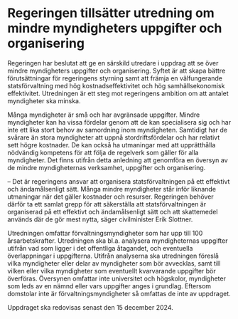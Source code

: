 # Regeringen tillsätter utredning om mindre myndigheters uppgifter och organisering

Regeringen har beslutat att ge en särskild utredare i uppdrag att se över mindre myndigheters uppgifter och organisering. Syftet är att skapa bättre förutsättningar för regeringens styrning samt att främja en välfungerande statsförvaltning med hög kostnadseffektivitet och hög samhällsekonomisk effektivitet. Utredningen är ett steg mot regeringens ambition om att antalet myndigheter ska minska.

Många myndigheter är små och har avgränsade uppgifter. Mindre myndigheter kan ha vissa fördelar genom att de kan specialisera sig och har inte ett lika stort behov av samordning inom myndigheten. Samtidigt har de svårare än stora myndigheter att uppnå stordriftsfördelar och har relativt sett högre kostnader. De kan också ha utmaningar med att upprätthålla nödvändig kompetens för att följa de regelverk som gäller för alla myndigheter. Det finns utifrån detta anledning att genomföra en översyn av de mindre myndigheternas verksamhet, uppgifter och organisering.

– Det är regeringens ansvar att organisera statsförvaltningen på ett effektivt och ändamålsenligt sätt. Många mindre myndigheter står inför liknande utmaningar när det gäller kostnader och resurser. Regeringen behöver därför ta ett samlat grepp för att säkerställa att statsförvaltningen är organiserad på ett effektivt och ändamålsenligt sätt och att skattemedel används där de gör mest nytta, säger civilminister Erik Slottner.

Utredningen omfattar förvaltningsmyndigheter som har upp till 100 årsarbetskrafter. Utredningen ska bl.a. analysera myndigheternas uppgifter utifrån vad som ligger i det offentliga åtagandet, och eventuella överlappningar i uppgifterna. Utifrån analyserna ska utredningen föreslå vilka myndigheter eller delar av myndigheter som bör avvecklas, samt till vilken eller vilka myndigheter som eventuellt kvarvarande uppgifter bör överföras. Översynen omfattar inte universitet och högskolor, myndigheter som leds av en nämnd eller vars uppgifter anges i grundlag. Eftersom domstolar inte är förvaltningsmyndigheter så omfattas de inte av uppdraget.

Uppdraget ska redovisas senast den 15 december 2024.
